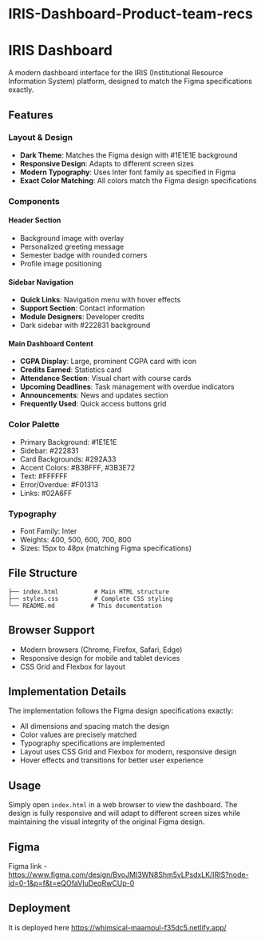 # IRIS-Dashboard-Product-team-recs
# IRIS Dashboard

A modern dashboard interface for the IRIS (Institutional Resource Information System) platform, designed to match the Figma specifications exactly.

## Features

### Layout & Design
- **Dark Theme**: Matches the Figma design with #1E1E1E background
- **Responsive Design**: Adapts to different screen sizes
- **Modern Typography**: Uses Inter font family as specified in Figma
- **Exact Color Matching**: All colors match the Figma design specifications

### Components

#### Header Section
- Background image with overlay
- Personalized greeting message
- Semester badge with rounded corners
- Profile image positioning

#### Sidebar Navigation
- **Quick Links**: Navigation menu with hover effects
- **Support Section**: Contact information
- **Module Designers**: Developer credits
- Dark sidebar with #222831 background

#### Main Dashboard Content
- **CGPA Display**: Large, prominent CGPA card with icon
- **Credits Earned**: Statistics card
- **Attendance Section**: Visual chart with course cards
- **Upcoming Deadlines**: Task management with overdue indicators
- **Announcements**: News and updates section
- **Frequently Used**: Quick access buttons grid

### Color Palette
- Primary Background: #1E1E1E
- Sidebar: #222831
- Card Backgrounds: #292A33
- Accent Colors: #B3BFFF, #3B3E72
- Text: #FFFFFF
- Error/Overdue: #F01313
- Links: #02A6FF

### Typography
- Font Family: Inter
- Weights: 400, 500, 600, 700, 800
- Sizes: 15px to 48px (matching Figma specifications)

## File Structure
```
├── index.html          # Main HTML structure
├── styles.css          # Complete CSS styling
└── README.md          # This documentation
```

## Browser Support
- Modern browsers (Chrome, Firefox, Safari, Edge)
- Responsive design for mobile and tablet devices
- CSS Grid and Flexbox for layout

## Implementation Details

The implementation follows the Figma design specifications exactly:
- All dimensions and spacing match the design
- Color values are precisely matched
- Typography specifications are implemented
- Layout uses CSS Grid and Flexbox for modern, responsive design
- Hover effects and transitions for better user experience

## Usage
Simply open `index.html` in a web browser to view the dashboard. The design is fully responsive and will adapt to different screen sizes while maintaining the visual integrity of the original Figma design.

## Figma 
Figma link - https://www.figma.com/design/BvoJMI3WN8Shm5vLPsdxLK/IRIS?node-id=0-1&p=f&t=eQOfaVIuDeqRwCUp-0

## Deployment
It is deployed here https://whimsical-maamoul-f35dc5.netlify.app/
